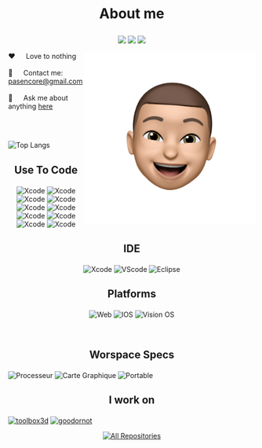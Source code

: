 <!-- ## Hi there 👋
[![Top Langs](https://github-readme-stats.vercel.app/api?username=EwanQuelo&theme=algolia&show_icons=true)](https://github.com/saifurrahman1193)
-->

<!-- About Section -->
 # <p align="center"> About me </p>
 <!--Texte qui défile-->
<!-- <p align="center">
  <a href="https://github.com/EwanQuelo"><img src="https://readme-typing-svg.herokuapp.com/?font=Kanit&color=24D512&lines=Hello%20World;Love%20launch%20New%20Project;1.5%2B%20years%20of%20coding%20experience;Always%20learning%20new%20things;ChatGPT%20will%20kill%20us&center=true&width=380&height=45"></a>
</p>
-->
<!--Texte en cube-->
<!--
 <p align="center"> 
  <samp>
    「 future <b>?</b> 」
    <br>
  </samp>
</p>
-->
<!-- Social media links -->
<p align="center">
  <a href="https://www.linkedin.com/in/ewan-quelo"><img src="https://img.shields.io/badge/linkedin-%230077B5.svg?style=for-the-badge&logo=linkedin&logoColor=white"></a>
  <a href="#"><img src="https://img.shields.io/badge/X-%23000000.svg?style=for-the-badge&logo=X&logoColor=white"></a>
  <a href="#"><img src="https://img.shields.io/badge/YouTube-%23FF0000.svg?style=for-the-badge&logo=YouTube&logoColor=white"></a>
</p>

<p>
  <!--Image du stickers a droite-->
 <img align="right" width="350" src="/src/tetesticker.png" alt="Head Sticker" />
  <!--Spec de moi a gauche-->
  
 ❤️ &emsp; Love to nothing <br/><br/>
 📧 &emsp; Contact me: pasencore@gmail.com<br/><br/>
 💬 &emsp; Ask me about anything [here](https://github.com/EwanQuelo/EwanQuelo/issues)

</p>

<br/>
<br/>

<!--Tableau avec stat langs -->
![Top Langs](https://github-readme-stats.vercel.app/api/top-langs/?username=EwanQuelo&theme=tokyonight&hide=css,scss)


## <p align="center"> Use To Code </p>
<!--Liste des languages utilisés-->
<p align="center">
 <img src="https://img.shields.io/badge/Javascript-F0DB4F?style=for-the-badge&labelColor=black&logo=javascript&logoColor=F0DB4F" alt="Xcode" />
 <img src="https://img.shields.io/badge/-React-61DBFB?style=for-the-badge&labelColor=black&logo=react&logoColor=61DBFB" alt="Xcode" />
 <img src="https://img.shields.io/badge/HTML5-E34F26?style=for-the-badge&logo=html5&logoColor=white" alt="Xcode" />
 <img src="https://img.shields.io/badge/CSS3-1572B6?style=for-the-badge&logo=css3&logoColor=white" alt="Xcode" />
 <img src="https://img.shields.io/badge/Tailwind_CSS-092749?style=for-the-badge&logo=tailwindcss&logoColor=06B6D4&labelColor=000000" alt="Xcode" />
 <img src="https://img.shields.io/badge/Swift-FA7343?style=for-the-badge&logo=swift&logoColor=white" alt="Xcode" />
 <img src="https://img.shields.io/badge/Java-ED8B00?style=for-the-badge&logo=openjdk&logoColor=white" alt="Xcode" />
 <img src="https://img.shields.io/badge/Python-14354C?style=for-the-badge&logo=python&logoColor=white" alt="Xcode" />
 <img src="https://img.shields.io/badge/PHP-777BB4?style=for-the-badge&logo=php&logoColor=white" alt="Xcode" />
 <img src="https://img.shields.io/badge/MySQL-00000F?style=for-the-badge&logo=mysql&logoColor=white" alt="Xcode" />
<!--
![Javascript](https://img.shields.io/badge/Javascript-F0DB4F?style=for-the-badge&labelColor=black&logo=javascript&logoColor=F0DB4F)
![React](https://img.shields.io/badge/-React-61DBFB?style=for-the-badge&labelColor=black&logo=react&logoColor=61DBFB)
![HTML](https://img.shields.io/badge/HTML5-E34F26?style=for-the-badge&logo=html5&logoColor=white)
![CSS3](https://img.shields.io/badge/CSS3-1572B6?style=for-the-badge&logo=css3&logoColor=white)
![Tailwind](https://img.shields.io/badge/Tailwind_CSS-092749?style=for-the-badge&logo=tailwindcss&logoColor=06B6D4&labelColor=000000)
![Swift](https://img.shields.io/badge/Swift-FA7343?style=for-the-badge&logo=swift&logoColor=white)
![Java](https://img.shields.io/badge/Java-ED8B00?style=for-the-badge&logo=openjdk&logoColor=white)
![Python](https://img.shields.io/badge/Python-14354C?style=for-the-badge&logo=python&logoColor=white)
![Php](https://img.shields.io/badge/PHP-777BB4?style=for-the-badge&logo=php&logoColor=white)
![Mysql](https://img.shields.io/badge/MySQL-00000F?style=for-the-badge&logo=mysql&logoColor=white)
  -->
</p>

## <p align="center"> IDE </p>
<!--Liste des IDE-->
<p align="center">
  <img src="https://img.shields.io/badge/Xcode-007ACC?style=for-the-badge&logo=Xcode&logoColor=white" alt="Xcode" />
  <img src="https://img.shields.io/badge/Visual_Studio-0078d7?style=for-the-badge&logo=visual%20studio&logoColor=white" alt="VScode"/>
  <img src="https://img.shields.io/badge/Eclipse-2C2255?style=for-the-badge&logo=eclipse&logoColor=white" alt="Eclipse"/>
</p>

## <p align="center"> Platforms </p>
<!--Liste des platformes pour lequelle je dev-->
<p align="center">
  <img src="https://img.shields.io/badge/Web-E34F26?style=for-the-badge&logo=html5&logoColor=white" alt="Web" />
  <img src="https://img.shields.io/badge/iOS-000000?style=for-the-badge&logo=ios&logoColor=white" alt="IOS" />
  <img src="https://img.shields.io/badge/vision%20os-000000?style=for-the-badge&logo=apple&logoColor=white" alt="Vision OS" />
</p>

<br/>

## <p align="center">Worspace Specs</p>
<!--specs setup -->
![Processeur](https://img.shields.io/badge/AMD-Ryzen_7_2700-ED1C24?style=for-the-badge&logo=amd&logoColor=white)
![Carte Graphique](https://img.shields.io/badge/AMD-Radeon_RX_590-ED1C24?style=for-the-badge&logo=amd&logoColor=white)
![Portable](https://img.shields.io/badge/Apple-MacBook_Pro_M1_pro-999999?style=for-the-badge&logo=apple&logoColor=white)
<br/>

## <p align="center">I work on</p>
[![toolbox3d](https://github-readme-stats.vercel.app/api/pin/?username=EwanQuelo&repo=toolbox3d&border_color=688ceb&bg_color=0D1117&title_color=C9D1D9&text_color=8B949E&icon_color=688ceb)](https://github.com/EwanQuelo/toolbox3d)
[![goodornot](https://github-readme-stats.vercel.app/api/pin/?username=EwanQuelo&repo=goodornot&border_color=688ceb&bg_color=0D1117&title_color=C9D1D9&text_color=8B949E&icon_color=688ceb)](https://github.com/EwanQuelo/goodornot)

<p align="center">
  <a href="https://github.com/EwanQuelo?tab=repositories" target="_blank"><img alt="All Repositories" title="All Repositories" src="https://img.shields.io/badge/-All%20Repositories-2962FF?style=for-the-badge&logo=koding&logoColor=white"/></a>
</p>


